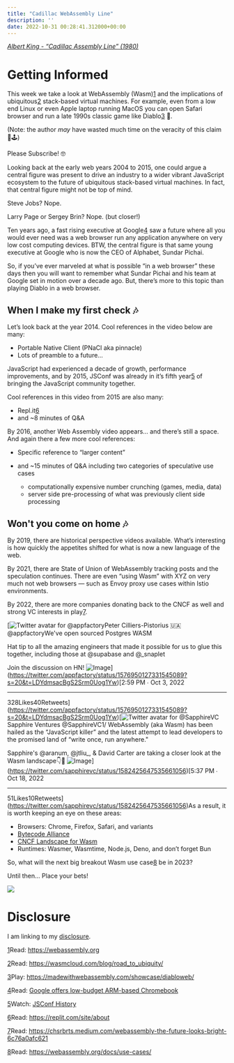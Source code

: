 ```yaml
---
title: "Cadillac WebAssembly Line"
description: ''
date: 2022-10-31 00:28:41.312000+00:00
---
```


*[Albert King - “Cadillac Assembly Line” (1980)](https://www.youtube.com/watch?v=7bdtuOJycFQ)*

Getting Informed
================

This week we take a look at WebAssembly (Wasm)[1](#footnote-1) and the implications of ubiquitous[2](#footnote-2) stack-based virtual machines. For example, even from a low end Linux or even Apple laptop running MacOS you can open Safari browser and run a late 1990s classic game like Diablo[3](#footnote-3) 🤯. 

(Note: the author *may* have wasted much time on the veracity of this claim 🤣🕹️)

Please Subscribe! 🤓

Looking back at the early web years 2004 to 2015, one could argue a central figure was present to drive an industry to a wider vibrant JavaScript ecosystem to the future of ubiquitous stack-based virtual machines. In fact, that central figure might not be top of mind.

Steve Jobs? Nope.

Larry Page or Sergey Brin? Nope. (but closer!)

Ten years ago, a fast rising executive at Google[4](#footnote-4) saw a future where all you would ever need was a web browser run any application anywhere on very low cost computing devices. BTW, the central figure is that same young executive at Google who is now the CEO of Alphabet, Sundar Pichai.

So, if you’ve ever marveled at what is possible “in a web browser” these days then you will want to remember what Sundar Pichai and his team at Google set in motion over a decade ago. But, there’s more to this topic than playing Diablo in a web browser.

When I make my first check 🎶
----------------------------

Let’s look back at the year 2014. Cool references in the video below are many:

* Portable Native Client (PNaCl aka pinnacle)
* Lots of preamble to a future…

JavaScript had experienced a decade of growth, performance improvements, and by 2015, JSConf was already in it’s fifth year[5](#footnote-5) of bringing the JavaScript community together.

Cool references in this video from 2015 are also many:

* Repl.it[6](#footnote-6)
* and ~8 minutes of Q&A

By 2016, another Web Assembly video appears… and there’s still a space. And again there a few more cool references:

* Specific reference to “larger content”
* and ~15 minutes of Q&A including two categories of speculative use cases


	+ computationally expensive number crunching (games, media, data)
	+ server side pre-processing of what was previously client side processing

Won't you come on home 🎶
------------------------

By 2019, there are historical perspective videos available. What’s interesting is how quickly the appetites shifted for what is now a new language of the web.

By 2021, there are State of Union of WebAssembly tracking posts and the speculation continues. There are even “using Wasm” with XYZ on very much not web browsers — such as Envoy proxy use cases within Istio environments.

By 2022, there are more companies donating back to the CNCF as well and strong VC interests in play[7](#footnote-7).

[![Twitter avatar for @appfactory](https://cuthrell.com/favicon.png)Peter Cilliers-Pistorius 🇺🇦 @appfactoryWe've open sourced Postgres WASM

Hat tip to all the amazing engineers that made it possible for us to glue this together, including those at @supabase and @\_snaplet 

Join the discussion on HN! ![Image](https://pbs.substack.com/media/FeJzOEMWYAMfBTV.jpg)](https://twitter.com/appfactory/status/1576950127331545089?s=20&t=LDYdmsacBgS2Srm0Uog1Yw)[2:59 PM ∙ Oct 3, 2022

---

328Likes40Retweets](https://twitter.com/appfactory/status/1576950127331545089?s=20&t=LDYdmsacBgS2Srm0Uog1Yw)[![Twitter avatar for @SapphireVC](https://cuthrell.com/favicon.png)Sapphire Ventures @SapphireVC1/ WebAssembly (aka Wasm) has been hailed as the “JavaScript killer” and the latest attempt to lead developers to the promised land of “write once, run anywhere."

Sapphire's @aranum, @jtliu\_, & David Carter are taking a closer look at the Wasm landscape👇👀 ![Image](https://pbs.substack.com/media/FfXnBjuXwAI8qDs.jpg)](https://twitter.com/sapphirevc/status/1582425647535661056)[5:37 PM ∙ Oct 18, 2022

---

51Likes10Retweets](https://twitter.com/sapphirevc/status/1582425647535661056)As a result, it is worth keeping an eye on these areas:

* Browsers: Chrome, Firefox, Safari, and variants
* [Bytecode Alliance](https://bytecodealliance.org)
* [CNCF Landscape for Wasm](https://landscape.cncf.io/wasm)
* Runtimes: Wasmer, Wasmtime, Node.js, Deno, and don’t forget Bun

So, what will the next big breakout Wasm use case[8](#footnote-8) be in 2023? 

Until then… Place your bets!

[![](https://cuthrell.com/favicon.png)](https://cuthrell.com/favicon.png)

Disclosure
==========

I am linking to my [disclosure](https://jaycuthrell.com/disclosure/?utm_campaign=Fudge%20Sunday&utm_medium=email&utm_source=Revue%20newsletter).

[1](#footnote-anchor-1)Read: <https://webassembly.org>

[2](#footnote-anchor-2)Read: <https://wasmcloud.com/blog/road_to_ubiquity/>

[3](#footnote-anchor-3)Play: <https://madewithwebassembly.com/showcase/diabloweb/>

[4](#footnote-anchor-4)Read: [Google offers low-budget ARM-based Chromebook](https://web.archive.org/web/20121018212316/http://news.cnet.com/8301-1023_3-57534803-93/google-offers-low-budget-arm-based-chromebook/)

[5](#footnote-anchor-5)Watch: [JSConf History](https://videos.elastic.co/watch/2YjKwpPx6MUREm6ZsdWy8Q?chapter=1)

[6](#footnote-anchor-6)Read: <https://replit.com/site/about>

[7](#footnote-anchor-7)Read: <https://chsrbrts.medium.com/webassembly-the-future-looks-bright-6c76a0afc621>

[8](#footnote-anchor-8)Read: <https://webassembly.org/docs/use-cases/>

